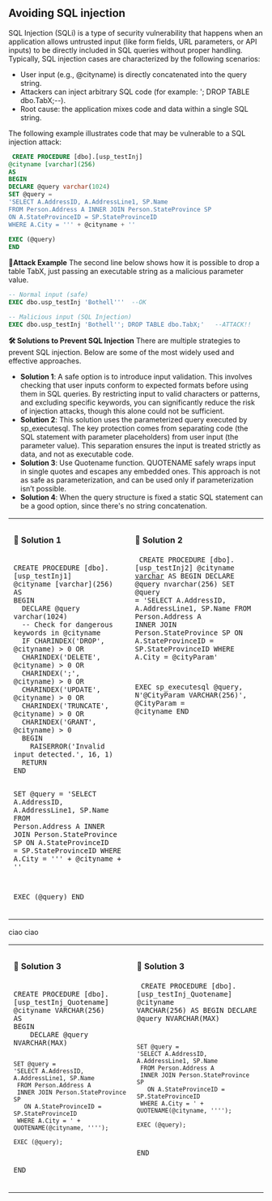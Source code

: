 ## Avoiding SQL injection
SQL Injection (SQLi) is a type of security vulnerability that happens when an application allows untrusted input (like form fields, URL parameters, or API inputs) to be directly included in SQL queries without proper handling. Typically, SQL injection cases are characterized by the following scenarios:
- User input (e.g., @cityname) is directly concatenated into the query string.
- Attackers can inject arbitrary SQL code (for example: '; DROP TABLE dbo.TabX;--).
- Root cause: the application mixes code and data within a single SQL string.

The following example illustrates code that may be vulnerable to a SQL injection attack:
 
```sql
 CREATE PROCEDURE [dbo].[usp_testInj]
@cityname [varchar](256)
AS
BEGIN
DECLARE @query varchar(1024)
SET @query = 
'SELECT A.AddressID, A.AddressLine1, SP.Name
FROM Person.Address A INNER JOIN Person.StateProvince SP 
ON A.StateProvinceID = SP.StateProvinceID 
WHERE A.City = ''' + @cityname + ''
  
EXEC (@query)
END
```
**🚨Attack Example**
The second line below shows how it is possible to drop a table TabX, just passing an executable string as a malicious parameter value.
```sql
-- Normal input (safe)
EXEC dbo.usp_testInj 'Bothell'''  --OK

-- Malicious input (SQL Injection)
EXEC dbo.usp_testInj 'Bothell''; DROP TABLE dbo.TabX;'   --ATTACK!!
```

**🛠️ Solutions to Prevent SQL Injection**
There are multiple strategies to prevent SQL injection. Below are some of the most widely used and effective approaches.

- **Solution 1**: A safe option is to introduce input validation. This involves checking that user inputs conform to expected formats before using them in SQL queries. By restricting input to valid characters or patterns, and excluding specific keywords, you can significantly reduce the risk of injection attacks, though this alone could not be sufficient.
- **Solution 2**: This solution uses the parameterized query executed by sp_executesql. The key protection comes from separating code (the SQL statement with parameter placeholders) from user input (the parameter value). This separation ensures the input is treated strictly as data, and not as executable code.
- **Solution 3**: Use Quotename function. QUOTENAME safely wraps input in single quotes and escapes any embedded ones. This approach is not as safe as parameterization, and can be used only if parameterization isn’t possible.
- **Solution 4**: When the query structure is fixed a static SQL statement can be a good option, since there's no string concatenation.

<table>
  <tr>
    <td style="vertical-align: top; padding: 10px;">
      <h4>🔹 Solution 1</h4>
      <pre><code>
CREATE PROCEDURE [dbo].[usp_testInj1]
@cityname [varchar](256)
AS
BEGIN
  DECLARE @query varchar(1024)
  -- Check for dangerous keywords in @cityname 
  IF CHARINDEX('DROP', @cityname) > 0 OR 
  CHARINDEX('DELETE', @cityname) > 0 OR
  CHARINDEX(';', @cityname) > 0 OR
  CHARINDEX('UPDATE', @cityname) > 0 OR
  CHARINDEX('TRUNCATE', @cityname) > 0 OR
  CHARINDEX('GRANT', @cityname) > 0
  BEGIN
    RAISERROR('Invalid input detected.', 16, 1)
  RETURN
END

SET @query =
'SELECT A.AddressID, A.AddressLine1, SP.Name
 FROM Person.Address A
 INNER JOIN Person.StateProvince SP
 ON A.StateProvinceID = SP.StateProvinceID
 WHERE A.City = ''' + @cityname + ''

EXEC (@query)
END
      </code></pre>
    </td>
    <td style="vertical-align: top; padding: 10px;">
      <h4>🔹 Solution 2</h4>
      <pre><code>
CREATE PROCEDURE [dbo].[usp_testInj2]
@cityname [varchar](256)
AS
BEGIN
  DECLARE @query nvarchar(256)
  SET @query = 
  'SELECT A.AddressID, A.AddressLine1, SP.Name
   FROM Person.Address A 
   INNER JOIN Person.StateProvince SP 
   ON A.StateProvinceID = SP.StateProvinceID 
   WHERE A.City = @cityParam'

  EXEC sp_executesql @query,
  N'@CityParam VARCHAR(256)',
  @CityParam = @cityname
END
      </code></pre>
    </td>
  </tr>
</table>
ciao ciao 

<table>
  <tr>
    <td style="vertical-align: top; padding: 10px;">
      <h4>🔹 Solution 3</h4>
      <pre><code>
CREATE PROCEDURE [dbo].[usp_testInj_Quotename]
@cityname VARCHAR(256)
AS
BEGIN
    DECLARE @query NVARCHAR(MAX)

    SET @query = 
    'SELECT A.AddressID, A.AddressLine1, SP.Name 
     FROM Person.Address A
     INNER JOIN Person.StateProvince SP 
       ON A.StateProvinceID = SP.StateProvinceID
     WHERE A.City = ' + QUOTENAME(@cityname, '''');

    EXEC (@query);
END
      </code></pre>
    </td>
        <td style="vertical-align: top; padding: 10px;">
      <h4>🔹 Solution 3</h4>
      <pre><code>
CREATE PROCEDURE [dbo].[usp_testInj_Quotename]
@cityname VARCHAR(256)
AS
BEGIN
    DECLARE @query NVARCHAR(MAX)

    SET @query = 
    'SELECT A.AddressID, A.AddressLine1, SP.Name 
     FROM Person.Address A
     INNER JOIN Person.StateProvince SP 
       ON A.StateProvinceID = SP.StateProvinceID
     WHERE A.City = ' + QUOTENAME(@cityname, '''');

    EXEC (@query);
END
      </code></pre>
    </td>
  </tr>
</table>

